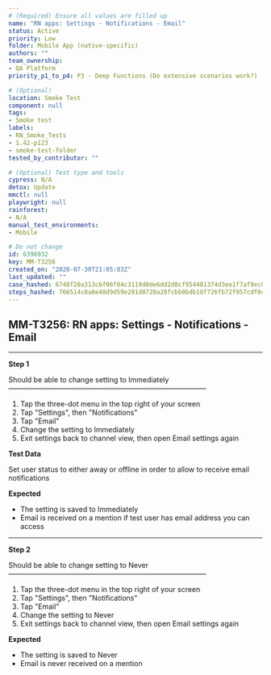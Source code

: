 ```yaml
---
# (Required) Ensure all values are filled up
name: "RN apps: Settings - Notifications - Email"
status: Active
priority: Low
folder: Mobile App (native-specific)
authors: ""
team_ownership: 
- QA Platform
priority_p1_to_p4: P3 - Deep Functions (Do extensive scenarios work?)

# (Optional)
location: Smoke Test
component: null
tags:
- Smoke test
labels: 
- RN_Smoke_Tests
- 1.42-p123
- smoke-test-folder
tested_by_contributor: ""

# (Optional) Test type and tools
cypress: N/A
detox: Update
mmctl: null
playwright: null
rainforest: 
- N/A
manual_test_environments:
- Mobile

# Do not change
id: 6396932
key: MM-T3256
created_on: "2020-07-30T21:05:03Z"
last_updated: ""
case_hashed: 6748f20a313c6f06f84c3119d0de6dd2d0cf954481374d3ee1f7af9ec017a8dce84fcd1bd65b4dbca0e3bdcf37e2ab3a
steps_hashed: 766514c8a8e48d9d59e201d8728a20fcbb0bdb18f726fb72f957cdf047632b05bfde554a563f7dc8e2ecdcd91475a15c
---
```


<!-- (Auto-generated) Based on frontmatter's "key" and "name" -->

## MM-T3256: RN apps: Settings - Notifications - Email

---

**Step 1**

Should be able to change setting to Immediately\
————————————————————————————

1. Tap the three-dot menu in the top right of your screen
2. Tap "Settings", then "Notifications"
3. Tap "Email"
4. Change the setting to Immediately
5. Exit settings back to channel view, then open Email settings again

**Test Data**

Set user status to either away or offline in order to allow to receive email notifications

**Expected**

- The setting is saved to Immediately
- Email is received on a mention if test user has email address you can access

---

**Step 2**

Should be able to change setting to Never\
————————————————————————————

1. Tap the three-dot menu in the top right of your screen
2. Tap "Settings", then "Notifications"
3. Tap "Email"
4. Change the setting to Never
5. Exit settings back to channel view, then open Email settings again

**Expected**

- The setting is saved to Never
- Email is never received on a mention
